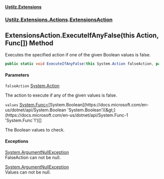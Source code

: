 #### [Ustilz.Extensions](index.md 'index')
### [Ustilz.Extensions.Actions](Ustilz.Extensions.Actions.md 'Ustilz.Extensions.Actions').[ExtensionsAction](Ustilz.Extensions.Actions.ExtensionsAction.md 'Ustilz.Extensions.Actions.ExtensionsAction')

## ExtensionsAction.ExecuteIfAnyFalse(this Action, Func<bool>[]) Method

Executes the specified action if one of the given Boolean values is false.

```csharp
public static void ExecuteIfAnyFalse(this System.Action falseAction, params System.Func<bool>[] values);
```
#### Parameters

<a name='Ustilz.Extensions.Actions.ExtensionsAction.ExecuteIfAnyFalse(thisSystem.Action,System.Func_bool_[]).falseAction'></a>

`falseAction` [System.Action](https://docs.microsoft.com/en-us/dotnet/api/System.Action 'System.Action')

The action to execute if any of the given values is false.

<a name='Ustilz.Extensions.Actions.ExtensionsAction.ExecuteIfAnyFalse(thisSystem.Action,System.Func_bool_[]).values'></a>

`values` [System.Func&lt;](https://docs.microsoft.com/en-us/dotnet/api/System.Func-1 'System.Func`1')[System.Boolean](https://docs.microsoft.com/en-us/dotnet/api/System.Boolean 'System.Boolean')[&gt;](https://docs.microsoft.com/en-us/dotnet/api/System.Func-1 'System.Func`1')[[]](https://docs.microsoft.com/en-us/dotnet/api/System.Array 'System.Array')

The Boolean values to check.

#### Exceptions

[System.ArgumentNullException](https://docs.microsoft.com/en-us/dotnet/api/System.ArgumentNullException 'System.ArgumentNullException')  
FalseAction can not be null.

[System.ArgumentNullException](https://docs.microsoft.com/en-us/dotnet/api/System.ArgumentNullException 'System.ArgumentNullException')  
Values can not be null.